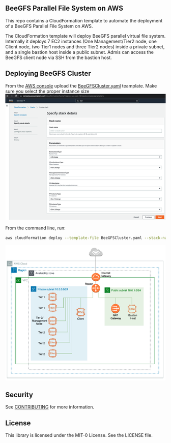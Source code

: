 ## BeeGFS Parallel File System on AWS  

This repo contains a CloudFormation template to automate the deployment of a BeeGFS Parallel File System on AWS. 

The CloudFormation template will deploy BeeGFS parallel virtual file system. Internally it deploys 7 EC2 instances (One Management/Tier2 node, one Client node, two Tier1 nodes and three Tier2 nodes) inside a private subnet, and a single bastion host inside a public subnet. Admis can access the BeeGFS client node via SSH from the bastion host. 



## Deploying BeeGFS Cluster 
From the [AWS console](https://console.aws.amazon.com/cloudformation/home?region=us-east-1#/stacks/create/template) upload the [BeeGFSCluster.yaml](https://github.com/aws-samples/cloudformation-beegfs-cluster/raw/main/BeeGFSCluster.yaml) teamplate. Make sure you select the proper instance size  
![alt text](https://github.com/aws-samples/cloudformation-beegfs-cluster/blob/main/aws_console.png)


From the command line, run:

```bash
aws cloudformation deploy --template-file BeeGFSCluster.yaml --stack-name <STACK-NAME>  --parameter-overrides BastionhostType=m5n.large ClientInstanceType=m5n.2xlarge ManagementInstanceType=d3en.2xlarge SSHKeyName=<KEYNAME> T1InstanceType=i3en.12xlarge T2InstanceType=d3en.2xlarge --capabilities=CAPABILITY_NAMED_IAM
```

![alt text](https://github.com/aws-samples/cloudformation-beegfs-cluster/blob/main/architecture_diagram.png)

## Security

See [CONTRIBUTING](CONTRIBUTING.md#security-issue-notifications) for more information.

## License

This library is licensed under the MIT-0 License. See the LICENSE file.

